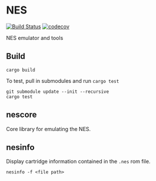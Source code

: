 # NES

[![Build Status](https://github.com/nnarain/nes/workflows/Build/badge.svg)](https://github.com/nnarain/nes/actions)
[![codecov](https://codecov.io/gh/nnarain/nes/branch/develop/graph/badge.svg)](https://codecov.io/gh/nnarain/nes)

NES emulator and tools

Build
-----

```
cargo build
```

To test, pull in submodules and run `cargo test`

```
git submodule update --init --recursive
cargo test
```

nescore
-------

Core library for emulating the NES.

nesinfo
-------

Display cartridge information contained in the `.nes` rom file.

```
nesinfo -f <file path>
```

